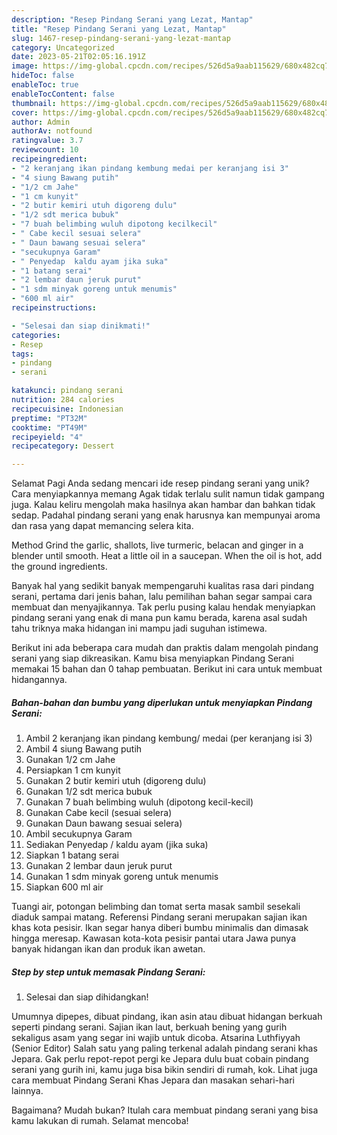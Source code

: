 ```yaml
---
description: "Resep Pindang Serani yang Lezat, Mantap"
title: "Resep Pindang Serani yang Lezat, Mantap"
slug: 1467-resep-pindang-serani-yang-lezat-mantap
category: Uncategorized
date: 2023-05-21T02:05:16.191Z
image: https://img-global.cpcdn.com/recipes/526d5a9aab115629/680x482cq70/pindang-serani-foto-resep-utama.jpg
hideToc: false
enableToc: true
enableTocContent: false
thumbnail: https://img-global.cpcdn.com/recipes/526d5a9aab115629/680x482cq70/pindang-serani-foto-resep-utama.jpg
cover: https://img-global.cpcdn.com/recipes/526d5a9aab115629/680x482cq70/pindang-serani-foto-resep-utama.jpg
author: Admin
authorAv: notfound
ratingvalue: 3.7
reviewcount: 10
recipeingredient:
- "2 keranjang ikan pindang kembung medai per keranjang isi 3"
- "4 siung Bawang putih"
- "1/2 cm Jahe"
- "1 cm kunyit"
- "2 butir kemiri utuh digoreng dulu"
- "1/2 sdt merica bubuk"
- "7 buah belimbing wuluh dipotong kecilkecil"
- " Cabe kecil sesuai selera"
- " Daun bawang sesuai selera"
- "secukupnya Garam"
- " Penyedap  kaldu ayam jika suka"
- "1 batang serai"
- "2 lembar daun jeruk purut"
- "1 sdm minyak goreng untuk menumis"
- "600 ml air"
recipeinstructions:

- "Selesai dan siap dinikmati!"
categories:
- Resep
tags:
- pindang
- serani

katakunci: pindang serani 
nutrition: 284 calories
recipecuisine: Indonesian
preptime: "PT32M"
cooktime: "PT49M"
recipeyield: "4"
recipecategory: Dessert

---
```



Selamat Pagi Anda sedang mencari ide resep pindang serani yang unik? Cara menyiapkannya memang Agak tidak terlalu sulit namun tidak gampang juga. Kalau keliru mengolah maka hasilnya akan hambar dan bahkan tidak sedap. Padahal pindang serani yang enak harusnya kan mempunyai aroma dan rasa yang dapat memancing selera kita.


Method Grind the garlic, shallots, live turmeric, belacan and ginger in a blender until smooth. Heat a little oil in a saucepan. When the oil is hot, add the ground ingredients.

Banyak hal yang sedikit banyak mempengaruhi kualitas rasa dari pindang serani, pertama dari jenis bahan, lalu pemilihan bahan segar sampai cara membuat dan menyajikannya. Tak perlu pusing kalau hendak menyiapkan pindang serani yang enak di mana pun kamu berada, karena asal sudah tahu triknya maka hidangan ini mampu jadi suguhan istimewa.


Berikut ini ada beberapa cara mudah dan praktis dalam mengolah pindang serani yang siap dikreasikan. Kamu bisa menyiapkan Pindang Serani memakai 15 bahan dan 0 tahap pembuatan. Berikut ini cara untuk membuat hidangannya.

<!--inarticleads1-->

##### Bahan-bahan dan bumbu yang diperlukan untuk menyiapkan Pindang Serani:

1. Ambil 2 keranjang ikan pindang kembung/ medai (per keranjang isi 3)
1. Ambil 4 siung Bawang putih
1. Gunakan 1/2 cm Jahe
1. Persiapkan 1 cm kunyit
1. Gunakan 2 butir kemiri utuh (digoreng dulu)
1. Gunakan 1/2 sdt merica bubuk
1. Gunakan 7 buah belimbing wuluh (dipotong kecil-kecil)
1. Gunakan  Cabe kecil (sesuai selera)
1. Gunakan  Daun bawang sesuai selera)
1. Ambil secukupnya Garam
1. Sediakan  Penyedap / kaldu ayam (jika suka)
1. Siapkan 1 batang serai
1. Gunakan 2 lembar daun jeruk purut
1. Gunakan 1 sdm minyak goreng untuk menumis
1. Siapkan 600 ml air


Tuangi air, potongan belimbing dan tomat serta masak sambil sesekali diaduk sampai matang. Referensi Pindang serani merupakan sajian ikan khas kota pesisir. Ikan segar hanya diberi bumbu minimalis dan dimasak hingga meresap. Kawasan kota-kota pesisir pantai utara Jawa punya banyak hidangan ikan dan produk ikan awetan. 

<!--inarticleads2-->

##### Step by step untuk memasak Pindang Serani:


1. Selesai dan siap dihidangkan!

Umumnya dipepes, dibuat pindang, ikan asin atau dibuat hidangan berkuah seperti pindang serani. Sajian ikan laut, berkuah bening yang gurih sekaligus asam yang segar ini wajib untuk dicoba. Atsarina Luthfiyyah (Senior Editor) Salah satu yang paling terkenal adalah pindang serani khas Jepara. Gak perlu repot-repot pergi ke Jepara dulu buat cobain pindang serani yang gurih ini, kamu juga bisa bikin sendiri di rumah, kok. Lihat juga cara membuat Pindang Serani Khas Jepara dan masakan sehari-hari lainnya. 

Bagaimana? Mudah bukan? Itulah cara membuat pindang serani yang bisa kamu lakukan di rumah. Selamat mencoba!
